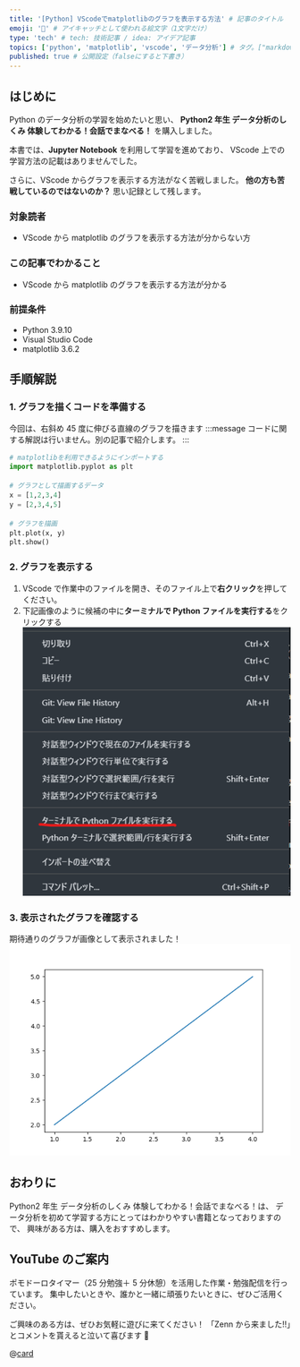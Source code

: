 ```yaml
---
title: '[Python] VScodeでmatplotlibのグラフを表示する方法' # 記事のタイトル
emoji: '🐍' # アイキャッチとして使われる絵文字（1文字だけ）
type: 'tech' # tech: 技術記事 / idea: アイデア記事
topics: ['python', 'matplotlib', 'vscode', 'データ分析'] # タグ。["markdown", "rust", "aws"]のように指定する
published: true # 公開設定（falseにすると下書き）
---
```


## はじめに

Python のデータ分析の学習を始めたいと思い、
**Python2 年生 データ分析のしくみ 体験してわかる！会話でまなべる！** を購入しました。

本書では、**Jupyter Notebook** を利用して学習を進めており、
VScode 上での学習方法の記載はありませんでした。

さらに、VScode からグラフを表示する方法がなく苦戦しました。
**他の方も苦戦しているのではないのか？** 思い記録として残します。

### 対象読者

- VScode から matplotlib のグラフを表示する方法が分からない方

### この記事でわかること

- VScode から matplotlib のグラフを表示する方法が分かる

### 前提条件

- Python 3.9.10
- Visual Studio Code
- matplotlib 3.6.2

## 手順解説

### 1. グラフを描くコードを準備する

今回は、右斜め 45 度に伸びる直線のグラフを描きます
:::message
コードに関する解説は行いません。別の記事で紹介します。
:::

```python
# matplotlibを利用できるようにインポートする
import matplotlib.pyplot as plt

# グラフとして描画するデータ
x = [1,2,3,4]
y = [2,3,4,5]

# グラフを描画
plt.plot(x, y)
plt.show()
```

### 2. グラフを表示する

1. VScode で作業中のファイルを開き、そのファイル上で**右クリック**を押してください。
2. 下記画像のように候補の中に**ターミナルで Python ファイルを実行する**をクリックする
   ![ターミナルでPythonファイルを実行する](/images/run-matplotlib-vscode.png)

### 3. 表示されたグラフを確認する

期待通りのグラフが画像として表示されました！
![右斜め45度に伸びる直線のグラフ](/images/45graph.png)

## おわりに

Python2 年生 データ分析のしくみ 体験してわかる！会話でまなべる！は、
データ分析を初めて学習する方にとってはわかりやすい書籍となっておりますので、
興味がある方は、購入をおすすめします。

## YouTube のご案内

ポモドーロタイマー（25 分勉強＋ 5 分休憩）を活用した作業・勉強配信を行っています。
集中したいときや、誰かと一緒に頑張りたいときに、ぜひご活用ください。

ご興味のある方は、ぜひお気軽に遊びに来てください！
「Zenn から来ました!!」とコメントを貰えると泣いて喜びます 🤣

@[card](https://www.youtube.com/@aew2sbee)
